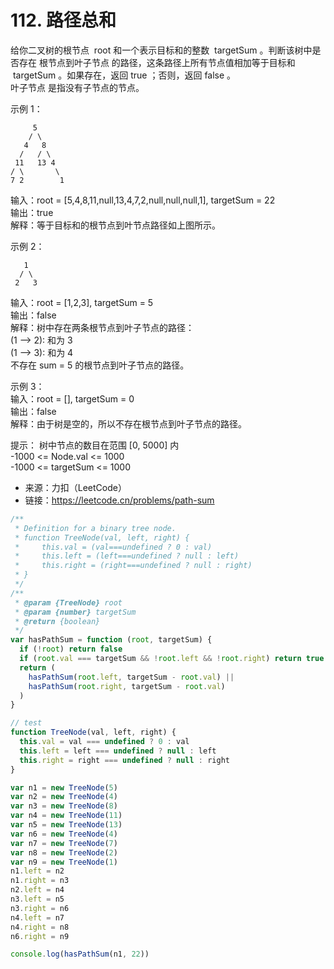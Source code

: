 # 112. 路径总和

给你二叉树的根节点  root 和一个表示目标和的整数  targetSum 。判断该树中是否存在 根节点到叶子节点 的路径，这条路径上所有节点值相加等于目标和  targetSum 。如果存在，返回 true ；否则，返回 false 。  
叶子节点 是指没有子节点的节点。

示例 1：

         5
        / \
       4   8
      /   / \
     11   13 4
    / \       \
    7 2        1

输入：root = [5,4,8,11,null,13,4,7,2,null,null,null,1], targetSum = 22  
输出：true  
解释：等于目标和的根节点到叶节点路径如上图所示。

示例 2：

       1
      / \
     2   3

输入：root = [1,2,3], targetSum = 5  
输出：false  
解释：树中存在两条根节点到叶子节点的路径：  
(1 --> 2): 和为 3  
(1 --> 3): 和为 4  
不存在 sum = 5 的根节点到叶子节点的路径。

示例 3：  
输入：root = [], targetSum = 0  
输出：false  
解释：由于树是空的，所以不存在根节点到叶子节点的路径。

提示：
树中节点的数目在范围 [0, 5000] 内  
-1000 <= Node.val <= 1000  
-1000 <= targetSum <= 1000

- 来源：力扣（LeetCode）  
- 链接：https://leetcode.cn/problems/path-sum

```javascript
/**
 * Definition for a binary tree node.
 * function TreeNode(val, left, right) {
 *     this.val = (val===undefined ? 0 : val)
 *     this.left = (left===undefined ? null : left)
 *     this.right = (right===undefined ? null : right)
 * }
 */
/**
 * @param {TreeNode} root
 * @param {number} targetSum
 * @return {boolean}
 */
var hasPathSum = function (root, targetSum) {
  if (!root) return false
  if (root.val === targetSum && !root.left && !root.right) return true
  return (
    hasPathSum(root.left, targetSum - root.val) ||
    hasPathSum(root.right, targetSum - root.val)
  )
}

// test
function TreeNode(val, left, right) {
  this.val = val === undefined ? 0 : val
  this.left = left === undefined ? null : left
  this.right = right === undefined ? null : right
}

var n1 = new TreeNode(5)
var n2 = new TreeNode(4)
var n3 = new TreeNode(8)
var n4 = new TreeNode(11)
var n5 = new TreeNode(13)
var n6 = new TreeNode(4)
var n7 = new TreeNode(7)
var n8 = new TreeNode(2)
var n9 = new TreeNode(1)
n1.left = n2
n1.right = n3
n2.left = n4
n3.left = n5
n3.right = n6
n4.left = n7
n4.right = n8
n6.right = n9

console.log(hasPathSum(n1, 22))
```
